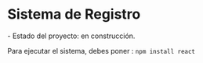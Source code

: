 <h1>Sistema de Registro</h1>
- Estado del proyecto: en construcción.

Para ejecutar el sistema, debes poner :
```npm install react```


